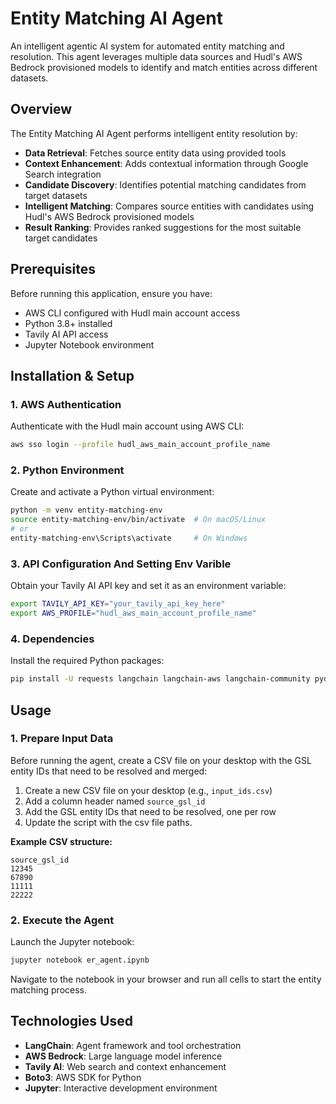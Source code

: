 # Entity Matching AI Agent

An intelligent agentic AI system for automated entity matching and resolution. This agent leverages multiple data sources and Hudl's AWS Bedrock provisioned models to identify and match entities across different datasets.

## Overview

The Entity Matching AI Agent performs intelligent entity resolution by:

- **Data Retrieval**: Fetches source entity data using provided tools
- **Context Enhancement**: Adds contextual information through Google Search integration
- **Candidate Discovery**: Identifies potential matching candidates from target datasets
- **Intelligent Matching**: Compares source entities with candidates using Hudl's AWS Bedrock provisioned models
- **Result Ranking**: Provides ranked suggestions for the most suitable target candidates

## Prerequisites

Before running this application, ensure you have:

- AWS CLI configured with Hudl main account access
- Python 3.8+ installed
- Tavily AI API access
- Jupyter Notebook environment

## Installation & Setup

### 1. AWS Authentication

Authenticate with the Hudl main account using AWS CLI:

```bash
aws sso login --profile hudl_aws_main_account_profile_name
```

### 2. Python Environment

Create and activate a Python virtual environment:

```bash
python -m venv entity-matching-env
source entity-matching-env/bin/activate  # On macOS/Linux
# or
entity-matching-env\Scripts\activate     # On Windows
```

### 3. API Configuration And Setting Env Varible

Obtain your Tavily AI API key and set it as an environment variable:

```bash
export TAVILY_API_KEY="your_tavily_api_key_here"
export AWS_PROFILE="hudl_aws_main_account_profile_name"
```

### 4. Dependencies

Install the required Python packages:

```bash
pip install -U requests langchain langchain-aws langchain-community pydantic boto3 tavily-python
```

## Usage

### 1. Prepare Input Data

Before running the agent, create a CSV file on your desktop with the GSL entity IDs that need to be resolved and merged:

1. Create a new CSV file on your desktop (e.g., `input_ids.csv`)
2. Add a column header named `source_gsl_id`
3. Add the GSL entity IDs that need to be resolved, one per row
4. Update the script with the csv file paths.

**Example CSV structure:**

```csv
source_gsl_id
12345
67890
11111
22222
```

### 2. Execute the Agent

Launch the Jupyter notebook:

```bash
jupyter notebook er_agent.ipynb
```

Navigate to the notebook in your browser and run all cells to start the entity matching process.

## Technologies Used

- **LangChain**: Agent framework and tool orchestration
- **AWS Bedrock**: Large language model inference
- **Tavily AI**: Web search and context enhancement
- **Boto3**: AWS SDK for Python
- **Jupyter**: Interactive development environment
